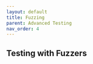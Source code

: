 ```yaml
---
layout: default
title: Fuzzing
parent: Advanced Testing
nav_order: 4
---
```


## Testing with Fuzzers